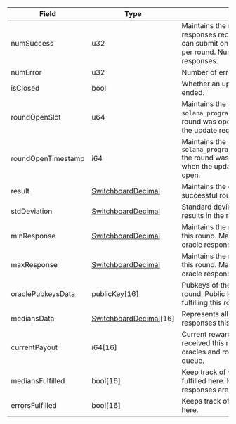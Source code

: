 | Field              | Type                                                           | Description                                                                                                                                           |
| ------------------ | -------------------------------------------------------------- | ----------------------------------------------------------------------------------------------------------------------------------------------------- |
| numSuccess         | u32                                                            | Maintains the number of successful responses received from nodes. Nodes can submit one successful response per round. Number of successful responses. |
| numError           | u32                                                            | Number of error responses.                                                                                                                            |
| isClosed           | bool                                                           | Whether an update request round has ended.                                                                                                            |
| roundOpenSlot      | u64                                                            | Maintains the `solana_program::clock::Slot` that the round was opened at. Solana slot when the update request round was open.                         |
| roundOpenTimestamp | i64                                                            | Maintains the `solana_program::clock::UnixTimestamp;` the round was opened at. Timestamp when the update request round was open.                      |
| result             | [SwitchboardDecimal](/solana/idl/types/switchboarddecimal)     | Maintains the current median of all successful round responses.                                                                                       |
| stdDeviation       | [SwitchboardDecimal](/solana/idl/types/switchboarddecimal)     | Standard deviation of the accepted results in the round.                                                                                              |
| minResponse        | [SwitchboardDecimal](/solana/idl/types/switchboarddecimal)     | Maintains the minimum node response this round. Maintains the minimum oracle response this round.                                                     |
| maxResponse        | [SwitchboardDecimal](/solana/idl/types/switchboarddecimal)     | Maintains the maximum node response this round. Maintains the maximum oracle response this round.                                                     |
| oraclePubkeysData  | publicKey[16]                                                  | Pubkeys of the oracles fulfilling this round. Public keys of the oracles fulfilling this round.                                                       |
| mediansData        | [SwitchboardDecimal](/solana/idl/types/switchboarddecimal)[16] | Represents all successful node responses this round. `NaN` if empty.                                                                                  |
| currentPayout      | i64[16]                                                        | Current rewards/slashes oracles have received this round. Rewards to provide oracles and round openers on this queue.                                 |
| mediansFulfilled   | bool[16]                                                       | Keep track of which responses are fulfilled here. Keeps track of which responses are fulfilled here.                                                  |
| errorsFulfilled    | bool[16]                                                       | Keeps track of which errors are fulfilled here.                                                                                                       |

